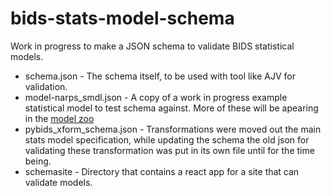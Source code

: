 # bids-stats-model-schema

Work in progress to make a JSON schema to validate BIDS statistical models.

- schema.json - The schema itself, to be used with tool like AJV for validation.
- model-narps_smdl.json - A copy of a work in progress example statistical model to test schema against. More of these will be apearing in the [model zoo](https://github.com/bids-standard/model-zoo/)
- pybids_xform_schema.json - Transformations were moved out the main stats model specification, while updating the schema the old json for validating these transformation was put in its own file until for the time being.
- schemasite - Directory that contains a react app for a site that can validate models.
